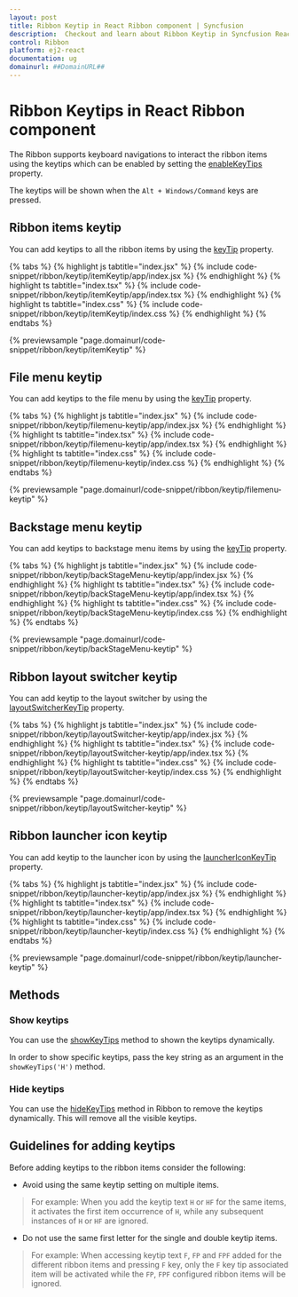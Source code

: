 ```yaml
---
layout: post
title: Ribbon Keytip in React Ribbon component | Syncfusion
description:  Checkout and learn about Ribbon Keytip in Syncfusion React Ribbon component of Syncfusion Essential JS 2 and more.
control: Ribbon
platform: ej2-react
documentation: ug
domainurl: ##DomainURL##
---
```


# Ribbon Keytips in React Ribbon component

The Ribbon supports keyboard navigations to interact the ribbon items using the keytips which can be enabled by setting the [enableKeyTips](https://ej2.syncfusion.com/react/documentation/api/ribbon/#enablekeytips) property.

The keytips will be shown when the `Alt + Windows/Command` keys are pressed.

## Ribbon items keytip

You can add keytips to all the ribbon items by using the [keyTip](https://ej2.syncfusion.com/react/documentation/api/ribbon/ribbonItem/#keytip) property.

{% tabs %}
{% highlight js tabtitle="index.jsx" %}
{% include code-snippet/ribbon/keytip/itemKeytip/app/index.jsx %}
{% endhighlight %}
{% highlight ts tabtitle="index.tsx" %}
{% include code-snippet/ribbon/keytip/itemKeytip/app/index.tsx %}
{% endhighlight %}
{% highlight ts tabtitle="index.css" %}
{% include code-snippet/ribbon/keytip/itemKeytip/index.css %}
{% endhighlight %}
{% endtabs %}

{% previewsample "page.domainurl/code-snippet/ribbon/keytip/itemKeytip" %}

## File menu keytip

You can add keytips to the file menu by using the [keyTip](https://ej2.syncfusion.com/react/documentation/api/ribbon/fileMenuSettings/#keytip) property.

{% tabs %}
{% highlight js tabtitle="index.jsx" %}
{% include code-snippet/ribbon/keytip/filemenu-keytip/app/index.jsx %}
{% endhighlight %}
{% highlight ts tabtitle="index.tsx" %}
{% include code-snippet/ribbon/keytip/filemenu-keytip/app/index.tsx %}
{% endhighlight %}
{% highlight ts tabtitle="index.css" %}
{% include code-snippet/ribbon/keytip/filemenu-keytip/index.css %}
{% endhighlight %}
{% endtabs %}

{% previewsample "page.domainurl/code-snippet/ribbon/keytip/filemenu-keytip" %}

## Backstage menu keytip

You can add keytips to backstage menu items by using the [keyTip](https://ej2.syncfusion.com/react/documentation/api/ribbon/backStageMenu/#keytip) property.

{% tabs %}
{% highlight js tabtitle="index.jsx" %}
{% include code-snippet/ribbon/keytip/backStageMenu-keytip/app/index.jsx %}
{% endhighlight %}
{% highlight ts tabtitle="index.tsx" %}
{% include code-snippet/ribbon/keytip/backStageMenu-keytip/app/index.tsx %}
{% endhighlight %}
{% highlight ts tabtitle="index.css" %}
{% include code-snippet/ribbon/keytip/backStageMenu-keytip/index.css %}
{% endhighlight %}
{% endtabs %}

{% previewsample "page.domainurl/code-snippet/ribbon/keytip/backStageMenu-keytip" %}

## Ribbon layout switcher keytip

You can add keytip to the layout switcher by using the [layoutSwitcherKeyTip](https://ej2.syncfusion.com/react/documentation/api/ribbon#layoutswitcherkeytip) property.

{% tabs %}
{% highlight js tabtitle="index.jsx" %}
{% include code-snippet/ribbon/keytip/layoutSwitcher-keytip/app/index.jsx %}
{% endhighlight %}
{% highlight ts tabtitle="index.tsx" %}
{% include code-snippet/ribbon/keytip/layoutSwitcher-keytip/app/index.tsx %}
{% endhighlight %}
{% highlight ts tabtitle="index.css" %}
{% include code-snippet/ribbon/keytip/layoutSwitcher-keytip/index.css %}
{% endhighlight %}
{% endtabs %}

{% previewsample "page.domainurl/code-snippet/ribbon/keytip/layoutSwitcher-keytip" %}

## Ribbon launcher icon keytip

You can add keytip to the launcher icon by using the [launcherIconKeyTip](https://ej2.syncfusion.com/react/documentation/api/ribbon/ribbonGroup/#keytip) property.

{% tabs %}
{% highlight js tabtitle="index.jsx" %}
{% include code-snippet/ribbon/keytip/launcher-keytip/app/index.jsx %}
{% endhighlight %}
{% highlight ts tabtitle="index.tsx" %}
{% include code-snippet/ribbon/keytip/launcher-keytip/app/index.tsx %}
{% endhighlight %}
{% highlight ts tabtitle="index.css" %}
{% include code-snippet/ribbon/keytip/launcher-keytip/index.css %}
{% endhighlight %}
{% endtabs %}

{% previewsample "page.domainurl/code-snippet/ribbon/keytip/launcher-keytip" %}

## Methods

### Show keytips

You can use the [showKeyTips](https://ej2.syncfusion.com/react/documentation/api/ribbon/ribbonKeyTip/#showkeytips) method to shown the keytips dynamically.

In order to show specific keytips, pass the key string as an argument in the `showKeyTips('H')` method.

### Hide keytips

You can use the [hideKeyTips](https://ej2.syncfusion.com/react/documentation/api/ribbon/ribbonKeyTip/#hidekeytips) method in Ribbon to remove the keytips dynamically. This will remove all the visible keytips.

## Guidelines for adding keytips

Before adding keytips to the ribbon items consider the following:

* Avoid using the same keytip setting on multiple items.

> For example: When you add the keytip text `H` or `HF` for the same items, it activates the first item occurrence of `H`, while any subsequent instances of `H` or `HF` are ignored.
* Do not use the same first letter for the single and double keytip items.

> For example: When accessing keytip text `F`, `FP` and `FPF` added for the different ribbon items and pressing `F` key, only the `F` key tip associated item will be activated while the `FP`, `FPF` configured ribbon items will be ignored.
